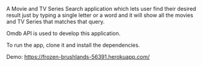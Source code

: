 A Movie and TV Series Search application which lets user find their desired result just by typing a single letter or a word and
it will show all the movies and TV Series that matches that query.

Omdb API is used to develop this application.

To run the app, clone it and install the dependencies.

Demo: https://frozen-brushlands-56391.herokuapp.com/